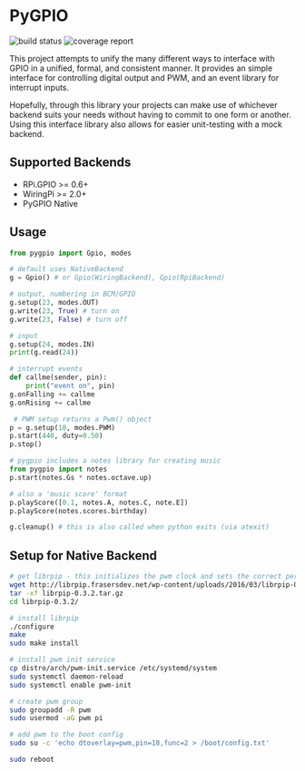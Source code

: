 PyGPIO
======

![build status](https://git.mk2es.com.au/gwillz/pygpio/badges/master/build.svg)
![coverage report](https://git.mk2es.com.au/gwillz/pygpio/badges/master/coverage.svg)

This project attempts to unify the many different ways to interface with GPIO
in a unified, formal, and consistent manner. It provides an simple interface for
controlling digital output and PWM, and an event library for interrupt inputs.

Hopefully, through this library your projects can make use of whichever backend
suits your needs without having to commit to one form or another. Using this
interface library also allows for easier unit-testing with a mock backend.


Supported Backends
-----------------------------------
 + RPi.GPIO >= 0.6+
 + WiringPi >= 2.0+
 + PyGPIO Native


Usage
-----
```python
from pygpio import Gpio, modes

# default uses NativeBackend
g = Gpio() # or Gpio(WiringBackend), Gpio(RpiBackend)

# output, numbering in BCM/GPIO
g.setup(23, modes.OUT)
g.write(23, True) # turn on
g.write(23, False) # turn off

# input
g.setup(24, modes.IN)
print(g.read(24))

# interrupt events
def callme(sender, pin):
    print("event on", pin)
g.onFalling += callme
g.onRising += callme

 # PWM setup returns a Pwm() object
p = g.setup(18, modes.PWM)
p.start(440, duty=0.50)
p.stop()

# pygpio includes a notes library for creating music
from pygpio import notes
p.start(notes.Gs * notes.octave.up)

# also a 'music score' format
p.playScore([0.1, notes.A, notes.C, note.E])
p.playScore(notes.scores.birthday)

g.cleanup() # this is also called when python exits (via atexit)
```


Setup for Native Backend
------------------------
```sh
# get librpip - this initializes the pwm clock and sets the correct permissions
wget http://librpip.frasersdev.net/wp-content/uploads/2016/03/librpip-0.3.2.tar.gz
tar -xf librpip-0.3.2.tar.gz
cd librpip-0.3.2/

# install librpip
./configure
make
sudo make install

# install pwm init service
cp distro/arch/pwm-init.service /etc/systemd/system
sudo systemctl daemon-reload
sudo systemctl enable pwm-init

# create pwm group
sudo groupadd -R pwm
sudo usermod -aG pwm pi

# add pwm to the boot config
sudo su -c 'echo dtoverlay=pwm,pin=18,func=2 > /boot/config.txt'

sudo reboot
```
